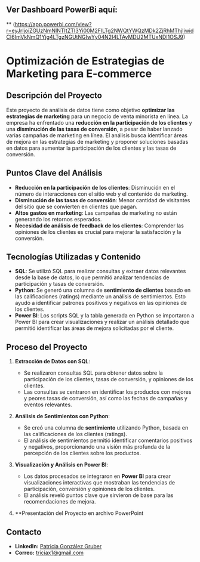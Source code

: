 
## Ver Dashboard PowerBi aquí:
** (https://app.powerbi.com/view?r=eyJrIjoiZGUzNmNlNTItZTI3Yi00M2FlLTg2NWQtYWQzMDk2ZjRhMThjIiwidCI6ImVkNmQ1Yjg4LTgzNGUtNGIwYy04N2I4LTAyMDU2MTUxNDI1OSJ9)

# Optimización de Estrategias de Marketing para E-commerce

## Descripción del Proyecto
Este proyecto de análisis de datos tiene como objetivo **optimizar las estrategias de marketing** para un negocio de venta minorista en línea. La empresa ha enfrentado una **reducción en la participación de los clientes** y una **disminución de las tasas de conversión**, a pesar de haber lanzado varias campañas de marketing en línea. El análisis busca identificar áreas de mejora en las estrategias de marketing y proponer soluciones basadas en datos para aumentar la participación de los clientes y las tasas de conversión.

## Puntos Clave del Análisis
- **Reducción en la participación de los clientes**: Disminución en el número de interacciones con el sitio web y el contenido de marketing.
- **Disminución de las tasas de conversión**: Menor cantidad de visitantes del sitio que se convierten en clientes que pagan.
- **Altos gastos en marketing**: Las campañas de marketing no están generando los retornos esperados.
- **Necesidad de análisis de feedback de los clientes**: Comprender las opiniones de los clientes es crucial para mejorar la satisfacción y la conversión.

## Tecnologías Utilizadas y Contenido
- **SQL**: Se utilizó SQL para realizar consultas y extraer datos relevantes desde la base de datos, lo que permitió analizar tendencias de participación y tasas de conversión.
- **Python**: Se generó una columna de **sentimiento de clientes** basado en las calificaciones (ratings) mediante un análisis de sentimientos. Esto ayudó a identificar patrones positivos y negativos en las opiniones de los clientes.
- **Power BI**: Los scripts SQL y la tabla generada en Python se importaron a Power BI para crear visualizaciones y realizar un análisis detallado que permitió identificar las áreas de mejora solicitadas por el cliente.

## Proceso del Proyecto
1. **Extracción de Datos con SQL**:
   - Se realizaron consultas SQL para obtener datos sobre la participación de los clientes, tasas de conversión, y opiniones de los clientes.
   - Las consultas se centraron en identificar los productos con mejores y peores tasas de conversión, así como las fechas de campañas y eventos relevantes.

2. **Análisis de Sentimientos con Python**:
   - Se creó una columna de **sentimiento** utilizando Python, basada en las calificaciones de los clientes (ratings).
   - El análisis de sentimientos permitió identificar comentarios positivos y negativos, proporcionando una visión más profunda de la percepción de los clientes sobre los productos.

3. **Visualización y Análisis en Power BI**:
   - Los datos procesados se integraron en **Power BI** para crear visualizaciones interactivas que mostraban las tendencias de participación, conversión y opiniones de los clientes.
   - El análisis reveló puntos clave que sirvieron de base para las recomendaciones de mejora.

4. **Presentación del Proyecto en archivo PowerPoint
   
## Contacto
- **LinkedIn:** [Patricia González Gruber](https://www.linkedin.com/in/patricia-gonzalez-gruber/)
- **Correo:** triciax1@gmail.com
